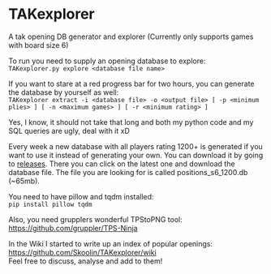 # TAKexplorer
A tak opening DB generator and explorer (Currently only supports games with board size 6)

To run you need to supply an opening database to explore:  
`TAKexplorer.py explore <database file name>`

If you want to stare at a red progress bar for two hours, you can generate the database by yourself as well:  
`TAKexplorer extract -i <database file> -o <output file> [ -p <minimum plies> ] [ -n <maximum games> ] [ -r <minimum rating> ]` 

Yes, I know, it should not take that long and both my python code and my SQL queries are ugly, deal with it xD

Every week a new database with all players rating 1200+ is generated if you want to use it instead of generating your own. You can download it by going to [releases](https://github.com/Skoolin/TAKexplorer/releases). There you can click on the latest one and download the database file. The file you are looking for is called positions_s6_1200.db (~65mb).

You need to have pillow and tqdm installed:  
`pip install pillow tqdm`

Also, you need grupplers wonderful TPStoPNG tool:  
https://github.com/gruppler/TPS-Ninja

In the Wiki I started to write up an index of popular openings: https://github.com/Skoolin/TAKexplorer/wiki  
Feel free to discuss, analyse and add to them!
